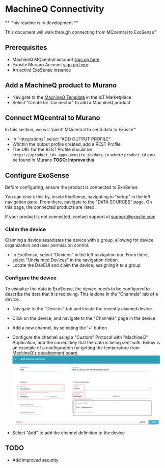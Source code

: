 # MachineQ Connectivity

** This readme is in development ** 

This document will walk through connecting from MQcentral to ExoSense&trade;

## Prerequisites
- MachineQ MQcentral account [sign up here](https://mqcentral.machineq.net)
- Exosite Murano Account [sign up here](https://info.exosite.com/platform-sign-up)
- An active ExoSense instance

## Add a MachineQ product to Murano
- Navigate to the [MachineQ Template](https://www.exosite.io/business/exchange/catalog/component/5d790820c07390a50a8ae1f6) in the IoT Marketplace
- Select "Create IoT Connector" to add a MachineQ product

## Connect MQcentral to Murano
In this section, we will 'point' MQcentral to send data to Exosite&trade;

- In "Integrations" select "ADD OUTPUT PROFILE"
- Whithin the output profile created, add a REST Profile
- The URL for the REST Profile should be ```https://<product_id>.apps.exosite.io/data_in``` where ```product_id``` can be found in Murano **TODO: improve this**

## Configure ExoSense
Before configuring, ensure the product is connected to ExoSense

You can check this by, inside ExoSense, navigating to "setup" in the left navigation pane. From there, navigate to the "DATA SOURCES" page. On this page, the connected products are listed.

If your product is not connected, contact support at support@exosite.com

### Claim the device
Claiming a device associates the device with a group, allowing for device organization and user permission control.

- In ExoSense, select "Devices" in the left navigation bar. From there, select "Unclaimed Devices" in the navigation ribbon.
- Locate the DevEUI and claim the device, assigning it to a group

### Configure the device
To visualize the data in ExoSense, the device needs to be configured to describe the data that it is recieving. This is done in the "Channels" tab of a device.

- Navigate to the "Devices" tab and locate the recently claimed device.
- Click on the device, and navigate to the "Channels" page in the device
- Add a new channel, by selecting the '+' button
- Configure the channel using a "Custom" Protocol with "MachineQ" Application, and the correct key that the data is being sent with. Below is an example of a configuration for getting the temperature from MachineQ's development board.
![image](assets/ChannelDefinition.png)

- Select "Add" to add the channel definition to the device

## TODO
- Add improved security

